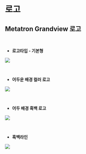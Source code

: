 # 로고

## Metatron Grandview 로고 <a href="#metatron-grandview" id="metatron-grandview"></a>

​

* **로고타입 - 기본형**

![](https://gblobscdn.gitbook.com/assets%2F-MYcaEPPtq6ifUkinzY2%2F-Mb\_51cpIrZ61iTtt8\_P%2F-Mb\_Gw0PHNd18pxTAvN0%2Fmetatron\_grandview\_logo\_%ED%99%94%EC%9D%B4%ED%8A%B8%EB%B0%94%ED%83%95.png?alt=media\&token=fe2d6be6-8ff1-46ae-bcb7-fdbf4436d3b1)

​

* **어두운 배경 컬러 로고**

![](https://gblobscdn.gitbook.com/assets%2F-MYcaEPPtq6ifUkinzY2%2F-Mb\_51cpIrZ61iTtt8\_P%2F-Mb\_GxYwRlC7ZyKuVQLK%2Fmetatron\_grandview\_logo\_%EB%B8%94%EB%9E%99%EB%B0%94%ED%83%95\_%EC%BB%AC%EB%9F%AC.png?alt=media\&token=b3f433cc-3ded-4e52-b945-cde65813aaee)

​

* **어두 배경 흑백 로고**

![](https://gblobscdn.gitbook.com/assets%2F-MYcaEPPtq6ifUkinzY2%2F-Mb\_51cpIrZ61iTtt8\_P%2F-Mb\_H-T8n3lDe69Rpwqq%2Fmetatron\_grandview\_logo\_%EB%B8%94%EB%9E%99%EB%B0%94%ED%83%95%2B%ED%9D%91%EB%B0%B1.png?alt=media\&token=b681233a-76aa-42e6-9edc-b930e7b7c0b8)

​

* **흑백라인**

![](https://gblobscdn.gitbook.com/assets%2F-MYcaEPPtq6ifUkinzY2%2F-Mb\_51cpIrZ61iTtt8\_P%2F-Mb\_H0Hm-g2eO3wV9pIH%2Fmetatron\_grandview\_logo\_%ED%99%94%EC%9D%B4%ED%8A%B8%EB%B0%94%ED%83%95%2B%ED%9D%91%EB%B0%B1%EB%9D%BC%EC%9D%B8.png?alt=media\&token=484a2480-b379-4e9d-b48c-e4887c3f8425)
